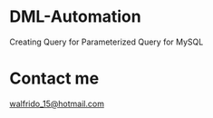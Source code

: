 # DML-Automation
Creating Query for Parameterized Query for MySQL

# Contact me 
walfrido_15@hotmail.com

